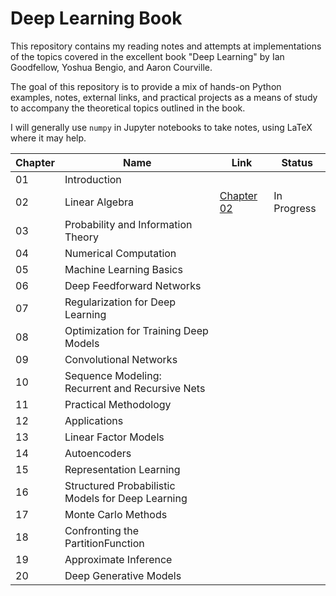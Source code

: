 # Deep Learning Book

This repository contains my reading notes and attempts at implementations of 
the topics covered in the excellent book "Deep Learning" by Ian Goodfellow, 
Yoshua Bengio, and Aaron Courville.

The goal of this repository is to provide a mix of hands-on Python examples, notes, external links, 
and practical projects as a means of study to accompany the theoretical topics outlined in the book.

I will generally use `numpy` in Jupyter notebooks to take notes, using LaTeX where it may help.

| Chapter | Name                                              | Link                                     | Status      |
|---------|---------------------------------------------------|------------------------------------------|-------------|
| 01      | Introduction                                      |                                          |             |
| 02      | Linear Algebra                                    | [Chapter 02]( chapter_02_linear_algebra) | In Progress |
| 03      | Probability and Information Theory                |                                          |             |
| 04      | Numerical Computation                             |                                          |             |
| 05      | Machine Learning Basics                           |                                          |             |
| 06      | Deep Feedforward Networks                         |                                          |             |
| 07      | Regularization for Deep Learning                  |                                          |             |
| 08      | Optimization for Training Deep Models             |                                          |             |
| 09      | Convolutional Networks                            |                                          |             |
| 10      | Sequence Modeling: Recurrent and Recursive Nets   |                                          |             |
| 11      | Practical Methodology                             |                                          |             |
| 12      | Applications                                      |                                          |             |
| 13      | Linear Factor Models                              |                                          |             |
| 14      | Autoencoders                                      |                                          |             |
| 15      | Representation Learning                           |                                          |             |
| 16      | Structured Probabilistic Models for Deep Learning |                                          |             |
| 17      | Monte Carlo Methods                               |                                          |             |
| 18      | Confronting the PartitionFunction                 |                                          |             |
| 19      | Approximate Inference                             |                                          |             |
| 20      | Deep Generative Models                            |                                          |             |
